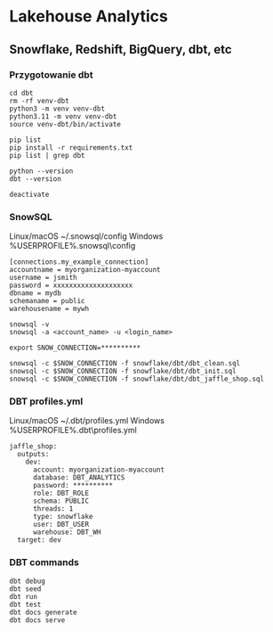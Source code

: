 
# Lakehouse Analytics 
## Snowflake, Redshift, BigQuery, dbt, etc

### Przygotowanie dbt
~~~shell
cd dbt
rm -rf venv-dbt
python3 -m venv venv-dbt
python3.11 -m venv venv-dbt
source venv-dbt/bin/activate

pip list
pip install -r requirements.txt
pip list | grep dbt

python --version
dbt --version

deactivate
~~~

### SnowSQL
Linux/macOS ~/.snowsql/config
Windows %USERPROFILE%\.snowsql\config
~~~
[connections.my_example_connection]
accountname = myorganization-myaccount
username = jsmith
password = xxxxxxxxxxxxxxxxxxxx
dbname = mydb
schemaname = public
warehousename = mywh
~~~

~~~shell
snowsql -v
snowsql -a <account_name> -u <login_name>

export SNOW_CONNECTION=**********

snowsql -c $SNOW_CONNECTION -f snowflake/dbt/dbt_clean.sql
snowsql -c $SNOW_CONNECTION -f snowflake/dbt/dbt_init.sql
snowsql -c $SNOW_CONNECTION -f snowflake/dbt/dbt_jaffle_shop.sql
~~~

### DBT profiles.yml
Linux/macOS ~/.dbt/profiles.yml
Windows %USERPROFILE%\.dbt\profiles.yml
~~~
jaffle_shop:
  outputs:
    dev:
      account: myorganization-myaccount
      database: DBT_ANALYTICS
      password: **********
      role: DBT_ROLE
      schema: PUBLIC
      threads: 1
      type: snowflake
      user: DBT_USER
      warehouse: DBT_WH
  target: dev
~~~

### DBT commands
~~~shell
dbt debug
dbt seed
dbt run
dbt test
dbt docs generate
dbt docs serve
~~~